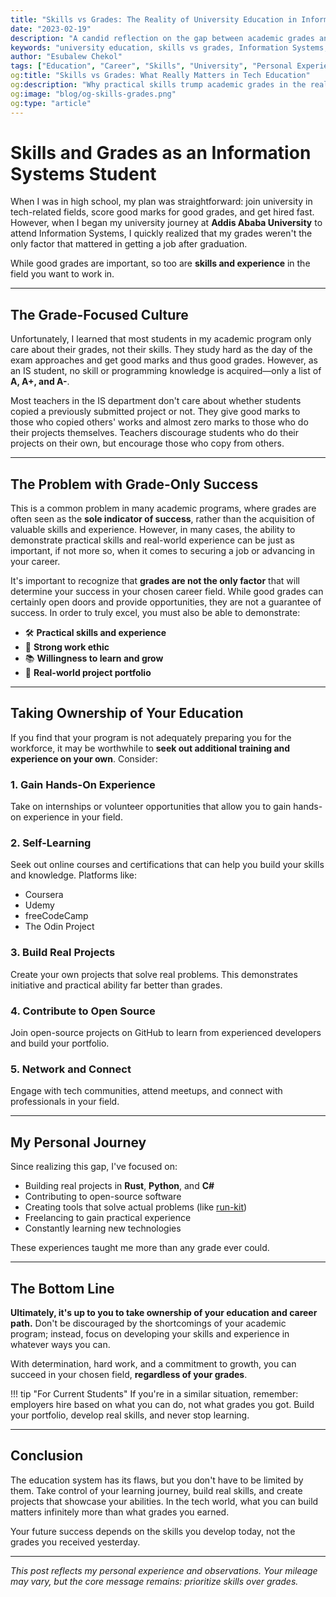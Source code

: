 ```yaml
---
title: "Skills vs Grades: The Reality of University Education in Information Systems"
date: "2023-02-19"
description: "A candid reflection on the gap between academic grades and practical skills in Information Systems education at Addis Ababa University, and why real-world experience matters more than marks."
keywords: "university education, skills vs grades, Information Systems, Addis Ababa University, practical skills, programming skills, academic grades, student experience, IS education, career preparation, Ethiopia university"
author: "Esubalew Chekol"
tags: ["Education", "Career", "Skills", "University", "Personal Experience"]
og:title: "Skills vs Grades: What Really Matters in Tech Education"
og:description: "Why practical skills trump academic grades in the real world of software development and IT careers."
og:image: "blog/og-skills-grades.png"
og:type: "article"
---
```


# Skills and Grades as an Information Systems Student

When I was in high school, my plan was straightforward: join university in tech-related fields, score good marks for good grades, and get hired fast. However, when I began my university journey at **Addis Ababa University** to attend Information Systems, I quickly realized that my grades weren't the only factor that mattered in getting a job after graduation. 

While good grades are important, so too are **skills and experience** in the field you want to work in.

---

## The Grade-Focused Culture

Unfortunately, I learned that most students in my academic program only care about their grades, not their skills. They study hard as the day of the exam approaches and get good marks and thus good grades. However, as an IS student, no skill or programming knowledge is acquired—only a list of **A, A+, and A-**.

Most teachers in the IS department don't care about whether students copied a previously submitted project or not. They give good marks to those who copied others' works and almost zero marks to those who do their projects themselves. Teachers discourage students who do their projects on their own, but encourage those who copy from others.

---

## The Problem with Grade-Only Success

This is a common problem in many academic programs, where grades are often seen as the **sole indicator of success**, rather than the acquisition of valuable skills and experience. However, in many cases, the ability to demonstrate practical skills and real-world experience can be just as important, if not more so, when it comes to securing a job or advancing in your career.

It's important to recognize that **grades are not the only factor** that will determine your success in your chosen career field. While good grades can certainly open doors and provide opportunities, they are not a guarantee of success. In order to truly excel, you must also be able to demonstrate:

- 🛠️ **Practical skills and experience**
- 💪 **Strong work ethic**
- 📚 **Willingness to learn and grow**
- 🚀 **Real-world project portfolio**

---

## Taking Ownership of Your Education

If you find that your program is not adequately preparing you for the workforce, it may be worthwhile to **seek out additional training and experience on your own**. Consider:

### 1. **Gain Hands-On Experience**
Take on internships or volunteer opportunities that allow you to gain hands-on experience in your field.

### 2. **Self-Learning**
Seek out online courses and certifications that can help you build your skills and knowledge. Platforms like:
- Coursera
- Udemy
- freeCodeCamp
- The Odin Project

### 3. **Build Real Projects**
Create your own projects that solve real problems. This demonstrates initiative and practical ability far better than grades.

### 4. **Contribute to Open Source**
Join open-source projects on GitHub to learn from experienced developers and build your portfolio.

### 5. **Network and Connect**
Engage with tech communities, attend meetups, and connect with professionals in your field.

---

## My Personal Journey

Since realizing this gap, I've focused on:

- Building real projects in **Rust**, **Python**, and **C#**
- Contributing to open-source software
- Creating tools that solve actual problems (like [run-kit](https://github.com/Esubaalew/run))
- Freelancing to gain practical experience
- Constantly learning new technologies

These experiences taught me more than any grade ever could.

---

## The Bottom Line

**Ultimately, it's up to you to take ownership of your education and career path.** Don't be discouraged by the shortcomings of your academic program; instead, focus on developing your skills and experience in whatever ways you can. 

With determination, hard work, and a commitment to growth, you can succeed in your chosen field, **regardless of your grades**.

!!! tip "For Current Students"
    If you're in a similar situation, remember: employers hire based on what you can do, not what grades you got. Build your portfolio, develop real skills, and never stop learning.

---

## Conclusion

The education system has its flaws, but you don't have to be limited by them. Take control of your learning journey, build real skills, and create projects that showcase your abilities. In the tech world, what you can build matters infinitely more than what grades you earned.

Your future success depends on the skills you develop today, not the grades you received yesterday.

---

*This post reflects my personal experience and observations. Your mileage may vary, but the core message remains: prioritize skills over grades.*

